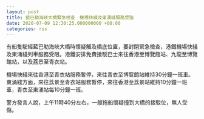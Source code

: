 ```yaml
---
layout: post
title: 藍巴勒海峽大橋緊急檢查　機場快綫及東涌綫服務受阻
date: 2020-07-09 12:30:25.000000000 +08:00
categories: rss
---
```


有船隻駛經藍巴勒海峽大橋時懷疑觸及橋底位置，要封閉緊急檢查，港鐵機場快綫及東涌綫列車服務受阻。港鐵安排免費接駁巴士來往香港至博覽館站、九龍至博覽館站，以及荔景至青衣站。

機場快綫來往香港至青衣站服務暫停，來往青衣至博覽館站維持30分鐘一班車。東涌綫方面，來往荔景至青衣站服務暫停，來往香港至荔景站維持10分鐘一班車，青衣至東涌站每10分鐘一班。

警方發言人說，上午11時40分左右，一艘拖船懷疑撞到大橋的接駁位，無人受傷。
